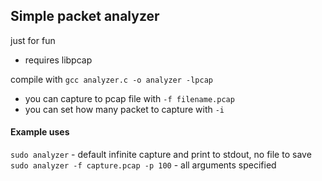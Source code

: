 ## Simple packet analyzer

just for fun

- requires libpcap

compile with `gcc analyzer.c -o analyzer -lpcap`

- you can capture to pcap file with `-f filename.pcap`
- you can set how many packet to capture with `-i`

#### Example uses
`sudo analyzer` - default infinite capture and print to stdout, no file to save
`sudo analyzer -f capture.pcap -p 100` - all arguments specified